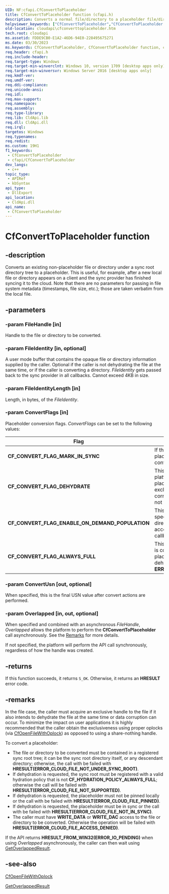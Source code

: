 ```yaml
---
UID: NF:cfapi.CfConvertToPlaceholder
title: CfConvertToPlaceholder function (cfapi.h)
description: Converts a normal file/directory to a placeholder file/directory.
helpviewer_keywords: ["CfConvertToPlaceholder","CfConvertToPlaceholder function","cfapi/CfConvertToPlaceholder","cloudApi.cfconverttoplaceholder"]
old-location: cloudapi\cfconverttoplaceholder.htm
tech.root: cloudapi
ms.assetid: FDDE9CB0-E1A2-46D6-94E0-228495675271
ms.date: 03/30/2023
ms.keywords: CfConvertToPlaceholder, CfConvertToPlaceholder function, cfapi/CfConvertToPlaceholder, cloudApi.cfconverttoplaceholder
req.header: cfapi.h
req.include-header: 
req.target-type: Windows
req.target-min-winverclnt: Windows 10, version 1709 [desktop apps only]
req.target-min-winversvr: Windows Server 2016 [desktop apps only]
req.kmdf-ver: 
req.umdf-ver: 
req.ddi-compliance: 
req.unicode-ansi: 
req.idl: 
req.max-support: 
req.namespace: 
req.assembly: 
req.type-library: 
req.lib: CldApi.lib
req.dll: CldApi.dll
req.irql: 
targetos: Windows
req.typenames: 
req.redist: 
ms.custom: 19H1
f1_keywords:
 - CfConvertToPlaceholder
 - cfapi/CfConvertToPlaceholder
dev_langs:
 - c++
topic_type:
 - APIRef
 - kbSyntax
api_type:
 - DllExport
api_location:
 - CldApi.dll
api_name:
 - CfConvertToPlaceholder
---
```


# CfConvertToPlaceholder function

## -description

Converts an existing non-placeholder file or directory under a sync root directory tree to a placeholder. This is useful, for example, after a new local file or directory appears on a client and the sync provider has finished syncing it to the cloud. Note that there are no parameters for passing in file system metadata (timestamps, file size, etc.); those are taken verbatim from the local file.

## -parameters

### -param FileHandle [in]

Handle to the file or directory to be converted.

### -param FileIdentity [in, optional]

A user mode buffer that contains the opaque file or directory information supplied by the caller. Optional if the caller is not dehydrating the file at the same time, or if the caller is converting a directory. *FileIdentity* gets passed back to the sync provider in all callbacks. Cannot exceed 4KB in size.

### -param FileIdentityLength [in]

Length, in bytes, of the *FileIdentity*.

### -param ConvertFlags [in]

Placeholder conversion flags. *ConvertFlags* can be set to the following values:

| Flag | Description |
|--------|--------|
| **CF_CONVERT_FLAG_MARK_IN_SYNC** | If this is specified, the platform marks the converted placeholder as in sync with cloud upon a successful conversion of the file. |
| **CF_CONVERT_FLAG_DEHYDRATE** | This is applicable for files only. When specified, the platform dehydrates the file after converting it to a placeholder successfully. The caller must acquire an exclusive handle when specifying this flag or data corruptions can occur. Note that the platform does not validate the exclusiveness of the handle. |
| **CF_CONVERT_FLAG_ENABLE_ON_DEMAND_POPULATION** | This is applicable for directories only. When specified, it marks the converted placeholder directory partially populated such that any future access to it will result in a **FETCH_PLACEHOLDERS** callback sent to the sync provider. |
| **CF_CONVERT_FLAG_ALWAYS_FULL** | This is effective on placeholder files only. Once a file is converted to a placeholder with this flag, the placeholder is marked always full. Any attempt to dehydrate such a placeholder will fail with error code **ERROR_CLOUD_FILE_DEHYDRATION_DISALLOWED**. |

### -param ConvertUsn [out, optional]

When specified, this is the final USN value after convert actions are performed.

### -param Overlapped [in, out, optional]

When specified and combined with an asynchronous *FileHandle*, *Overlapped* allows the platform to perform the **CfConvertToPlaceholder** call asynchronously. See the [Remarks](#-remarks) for more details.

If not specified, the platform will perform the API call synchronously, regardless of how the handle was created.

## -returns

If this function succeeds, it returns `S_OK`. Otherwise, it returns an **HRESULT** error code.

## -remarks

In the file case, the caller must acquire an exclusive handle to the file if it also intends to dehydrate the file at the same time or data corruption can occur. To minimize the impact on user applications it is highly recommended that the caller obtain the exclusiveness using proper oplocks (via [CfOpenFileWithOplock](nf-cfapi-cfopenfilewithoplock.md)) as opposed to using a share-nothing handle.

To convert a placeholder:

- The file or directory to be converted must be contained in a registered sync root tree; it can be the sync root directory itself, or any descendant directory; otherwise, the call with be failed with **HRESULT(ERROR_CLOUD_FILE_NOT_UNDER_SYNC_ROOT)**.
- If dehydration is requested, the sync root must be registered with a valid hydration policy that is not **CF_HYDRATION_POLICY_ALWAYS_FULL**; otherwise the call will be failed with **HRESULT(ERROR_CLOUD_FILE_NOT_SUPPORTED)**.
- If dehydration is requested, the placeholder must not be pinned locally or the call with be failed with **HRESULT(ERROR_CLOUD_FILE_PINNED)**.
- If dehydration is requested, the placeholder must be in sync or the call with be failed with **HRESULT(ERROR_CLOUD_FILE_NOT_IN_SYNC)**.
- The caller must have **WRITE_DATA** or **WRITE_DAC** access to the file or directory to be converted. Otherwise the operation will be failed with **HRESULT(ERROR_CLOUD_FILE_ACCESS_DENIED)**.

If the API returns **HRESULT_FROM_WIN32(ERROR_IO_PENDING)** when using *Overlapped* asynchronously, the caller can then wait using [GetOverlappedResult](/windows/win32/api/ioapiset/nf-ioapiset-getoverlappedresult).

## -see-also

[CfOpenFileWithOplock](nf-cfapi-cfopenfilewithoplock.md)

[GetOverlappedResult](/windows/win32/api/ioapiset/nf-ioapiset-getoverlappedresult)
